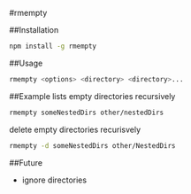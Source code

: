 #rmempty

##Installation
```bash
npm install -g rmempty
```

##Usage
```bash
rmempty <options> <directory> <directory>...
```

##Example
lists empty directories recursively
```bash
rmempty someNestedDirs other/nestedDirs
```


delete empty directories recurisvely
```bash
rmempty -d someNestedDirs other/NestedDirs
```

##Future
- ignore directories
